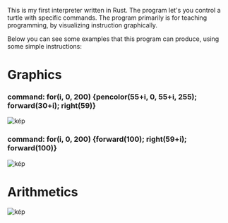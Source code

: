 This is my first interpreter written in Rust. The program let's you control a turtle with specific commands. The program primarily is for teaching programming,
by visualizing instruction graphically.

Below you can see some examples that this program can produce, using some simple instructions:
# Graphics
### command: for(i, 0, 200) {pencolor(55+i, 0, 55+i, 255); forward(30+i); right(59)}

![kép](https://github.com/user-attachments/assets/7279bcd8-bc5a-4d4e-a53d-59a39947224a)

### command: for(i, 0, 200) {forward(100); right(59+i); forward(100)}

![kép](https://github.com/user-attachments/assets/9e564e8c-c70e-477a-b790-710d905ade7a)

# Arithmetics

![kép](https://github.com/user-attachments/assets/493d97c1-ab1b-4711-a930-576463085e9a)
